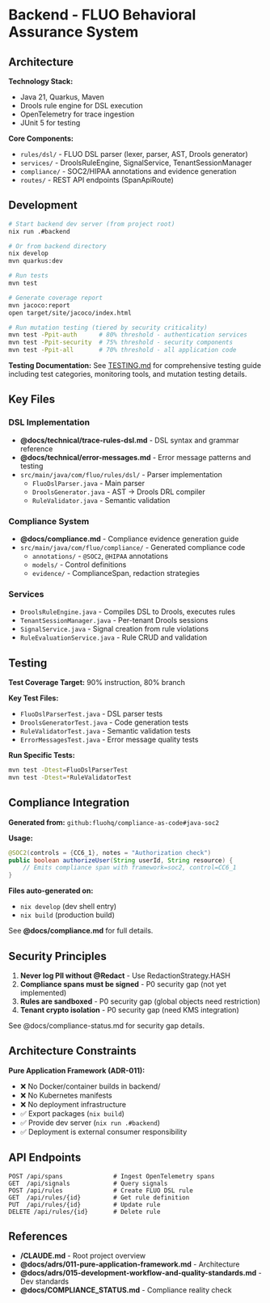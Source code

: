 # Backend - FLUO Behavioral Assurance System

## Architecture

**Technology Stack:**
- Java 21, Quarkus, Maven
- Drools rule engine for DSL execution
- OpenTelemetry for trace ingestion
- JUnit 5 for testing

**Core Components:**
- `rules/dsl/` - FLUO DSL parser (lexer, parser, AST, Drools generator)
- `services/` - DroolsRuleEngine, SignalService, TenantSessionManager
- `compliance/` - SOC2/HIPAA annotations and evidence generation
- `routes/` - REST API endpoints (SpanApiRoute)

## Development

```bash
# Start backend dev server (from project root)
nix run .#backend

# Or from backend directory
nix develop
mvn quarkus:dev

# Run tests
mvn test

# Generate coverage report
mvn jacoco:report
open target/site/jacoco/index.html

# Run mutation testing (tiered by security criticality)
mvn test -Ppit-auth      # 80% threshold - authentication services
mvn test -Ppit-security  # 75% threshold - security components
mvn test -Ppit-all       # 70% threshold - all application code
```

**Testing Documentation:** See [TESTING.md](TESTING.md) for comprehensive testing guide including test categories, monitoring tools, and mutation testing details.

## Key Files

### DSL Implementation
- **@docs/technical/trace-rules-dsl.md** - DSL syntax and grammar reference
- **@docs/technical/error-messages.md** - Error message patterns and testing
- `src/main/java/com/fluo/rules/dsl/` - Parser implementation
  - `FluoDslParser.java` - Main parser
  - `DroolsGenerator.java` - AST → Drools DRL compiler
  - `RuleValidator.java` - Semantic validation

### Compliance System
- **@docs/compliance.md** - Compliance evidence generation guide
- `src/main/java/com/fluo/compliance/` - Generated compliance code
  - `annotations/` - `@SOC2`, `@HIPAA` annotations
  - `models/` - Control definitions
  - `evidence/` - ComplianceSpan, redaction strategies

### Services
- `DroolsRuleEngine.java` - Compiles DSL to Drools, executes rules
- `TenantSessionManager.java` - Per-tenant Drools sessions
- `SignalService.java` - Signal creation from rule violations
- `RuleEvaluationService.java` - Rule CRUD and validation

## Testing

**Test Coverage Target:** 90% instruction, 80% branch

**Key Test Files:**
- `FluoDslParserTest.java` - DSL parser tests
- `DroolsGeneratorTest.java` - Code generation tests
- `RuleValidatorTest.java` - Semantic validation tests
- `ErrorMessagesTest.java` - Error message quality tests

**Run Specific Tests:**
```bash
mvn test -Dtest=FluoDslParserTest
mvn test -Dtest=*RuleValidatorTest
```

## Compliance Integration

**Generated from:** `github:fluohq/compliance-as-code#java-soc2`

**Usage:**
```java
@SOC2(controls = {CC6_1}, notes = "Authorization check")
public boolean authorizeUser(String userId, String resource) {
    // Emits compliance span with framework=soc2, control=CC6_1
}
```

**Files auto-generated on:**
- `nix develop` (dev shell entry)
- `nix build` (production build)

See **@docs/compliance.md** for full details.

## Security Principles

1. **Never log PII without @Redact** - Use RedactionStrategy.HASH
2. **Compliance spans must be signed** - P0 security gap (not yet implemented)
3. **Rules are sandboxed** - P0 security gap (global objects need restriction)
4. **Tenant crypto isolation** - P0 security gap (need KMS integration)

See @docs/compliance-status.md for security gap details.

## Architecture Constraints

**Pure Application Framework (ADR-011):**
- ❌ No Docker/container builds in backend/
- ❌ No Kubernetes manifests
- ❌ No deployment infrastructure
- ✅ Export packages (`nix build`)
- ✅ Provide dev server (`nix run .#backend`)
- ✅ Deployment is external consumer responsibility

## API Endpoints

```
POST /api/spans              # Ingest OpenTelemetry spans
GET  /api/signals            # Query signals
POST /api/rules              # Create FLUO DSL rule
GET  /api/rules/{id}         # Get rule definition
PUT  /api/rules/{id}         # Update rule
DELETE /api/rules/{id}       # Delete rule
```

## References

- **/CLAUDE.md** - Root project overview
- **@docs/adrs/011-pure-application-framework.md** - Architecture
- **@docs/adrs/015-development-workflow-and-quality-standards.md** - Dev standards
- **@docs/COMPLIANCE_STATUS.md** - Compliance reality check
